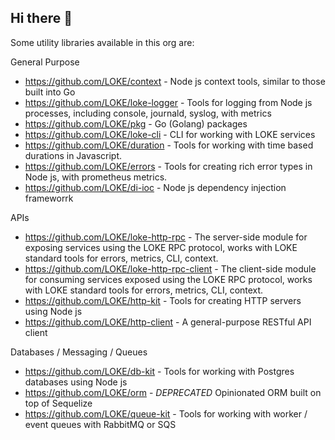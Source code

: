 ## Hi there 👋

Some utility libraries available in this org are:

General Purpose
- https://github.com/LOKE/context - Node js context tools, similar to those built into Go
- https://github.com/LOKE/loke-logger - Tools for logging from Node js processes, including console, journald, syslog, with metrics
- https://github.com/LOKE/pkg - Go (Golang) packages
- https://github.com/LOKE/loke-cli - CLI for working with LOKE services
- https://github.com/LOKE/duration - Tools for working with time based durations in Javascript.
- https://github.com/LOKE/errors - Tools for creating rich error types in Node js, with prometheus metrics.
- https://github.com/LOKE/di-ioc - Node js dependency injection frameworrk

APIs
- https://github.com/LOKE/loke-http-rpc - The server-side module for exposing services using the LOKE RPC protocol, works with LOKE standard tools for errors, metrics, CLI, context.
- https://github.com/LOKE/loke-http-rpc-client - The client-side module for consuming services exposed using the LOKE RPC protocol, works with LOKE standard tools for errors, metrics, CLI, context.
- https://github.com/LOKE/http-kit - Tools for creating HTTP servers using Node js
- https://github.com/LOKE/http-client - A general-purpose RESTful API client

Databases / Messaging / Queues

- https://github.com/LOKE/db-kit - Tools for working with Postgres databases using Node js
- https://github.com/LOKE/orm - _DEPRECATED_ Opinionated ORM built on top of Sequelize
- https://github.com/LOKE/queue-kit - Tools for working with worker / event queues with RabbitMQ or SQS
